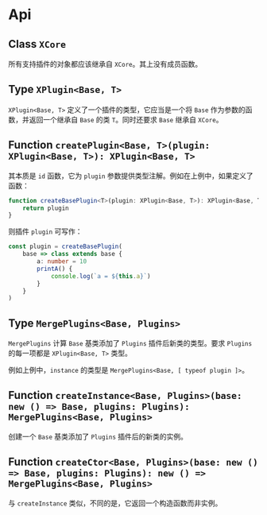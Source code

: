 # Api

## Class `XCore`

所有支持插件的对象都应该继承自 `XCore`。其上没有成员函数。

## Type `XPlugin<Base, T>`

`XPlugin<Base, T>` 定义了一个插件的类型，它应当是一个将 `Base` 作为参数的函数，并返回一个继承自 `Base` 的类 `T`。同时还要求 `Base` 继承自 `XCore`。

## Function `createPlugin<Base, T>(plugin: XPlugin<Base, T>): XPlugin<Base, T>`

其本质是 `id` 函数，它为 `plugin` 参数提供类型注解。例如在上例中，如果定义了函数：

```ts
function createBasePlugin<T>(plugin: XPlugin<Base, T>): XPlugin<Base, T> {
    return plugin
}
```

则插件 `plugin` 可写作：

```ts
const plugin = createBasePlugin(
    base => class extends base {
        a: number = 10
        printA() {
            console.log(`a = ${this.a}`)
        }
    }
)
```

## Type `MergePlugins<Base, Plugins>`

`MergePlugins` 计算 `Base` 基类添加了 `Plugins` 插件后新类的类型。要求 `Plugins` 的每一项都是 `XPlugin<Base, T>` 类型。

例如上例中，`instance` 的类型是 `MergePlugins<Base, [ typeof plugin ]>`。

## Function `createInstance<Base, Plugins>(base: new () => Base, plugins: Plugins): MergePlugins<Base, Plugins>`

创建一个 `Base` 基类添加了 `Plugins` 插件后的新类的实例。

## Function `createCtor<Base, Plugins>(base: new () => Base, plugins: Plugins): new () => MergePlugins<Base, Plugins>`

与 `createInstance` 类似，不同的是，它返回一个构造函数而非实例。
